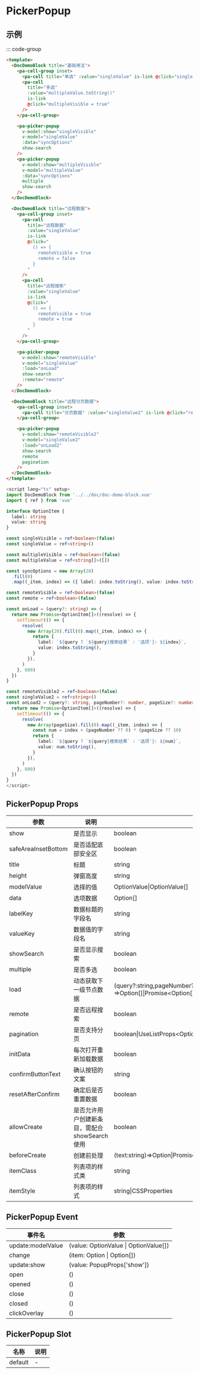 # PickerPopup

## 示例

<!--codes start-->

::: code-group

```html [template]
<template>
  <DocDemoBlock title="基础用法">
    <pa-cell-group inset>
      <pa-cell title="单选" :value="singleValue" is-link @click="singleVisible = true" />
      <pa-cell
        title="多选"
        :value="multipleValue.toString()"
        is-link
        @click="multipleVisible = true"
      />
    </pa-cell-group>

    <pa-picker-popup
      v-model:show="singleVisible"
      v-model="singleValue"
      :data="syncOptions"
      show-search
    />
    <pa-picker-popup
      v-model:show="multipleVisible"
      v-model="multipleValue"
      :data="syncOptions"
      multiple
      show-search
    />
  </DocDemoBlock>

  <DocDemoBlock title="远程数据">
    <pa-cell-group inset>
      <pa-cell
        title="远程数据"
        :value="singleValue"
        is-link
        @click="
          () => {
            remoteVisible = true
            remote = false
          }
        "
      />
      <pa-cell
        title="远程搜索"
        :value="singleValue"
        is-link
        @click="
          () => {
            remoteVisible = true
            remote = true
          }
        "
      />
    </pa-cell-group>

    <pa-picker-popup
      v-model:show="remoteVisible"
      v-model="singleValue"
      :load="onLoad"
      show-search
      :remote="remote"
    />
  </DocDemoBlock>

  <DocDemoBlock title="远程分页数据">
    <pa-cell-group inset>
      <pa-cell title="分页数据" :value="singleValue2" is-link @click="remoteVisible2 = true" />
    </pa-cell-group>

    <pa-picker-popup
      v-model:show="remoteVisible2"
      v-model="singleValue2"
      :load="onLoad2"
      show-search
      remote
      pagination
    />
  </DocDemoBlock>
</template>
```
```ts [script]
<script lang="ts" setup>
import DocDemoBlock from '../../doc/doc-demo-block.vue'
import { ref } from 'vue'

interface OptionItem {
  label: string
  value: string
}

const singleVisible = ref<boolean>(false)
const singleValue = ref<string>()

const multipleVisible = ref<boolean>(false)
const multipleValue = ref<string[]>([])

const syncOptions = new Array(20)
  .fill(0)
  .map((_item, index) => ({ label: index.toString(), value: index.toString() }))

const remoteVisible = ref<boolean>(false)
const remote = ref<boolean>(false)

const onLoad = (query?: string) => {
  return new Promise<OptionItem[]>((resolve) => {
    setTimeout(() => {
      resolve(
        new Array(20).fill(0).map((_item, index) => {
          return {
            label: `${query ? `${query}搜索结果` : '选项'}: ${index}`,
            value: index.toString(),
          }
        }),
      )
    }, 600)
  })
}

const remoteVisible2 = ref<boolean>(false)
const singleValue2 = ref<string>()
const onLoad2 = (query?: string, pageNumber?: number, pageSize?: number) => {
  return new Promise<OptionItem[]>((resolve) => {
    setTimeout(() => {
      resolve(
        new Array(pageSize).fill(0).map((_item, index) => {
          const num = index + (pageNumber ?? 0) * (pageSize ?? 10)
          return {
            label: `${query ? `${query}搜索结果` : '选项'}: ${num}`,
            value: num.toString(),
          }
        }),
      )
    }, 600)
  })
}
</script>
```

<!--codes end-->

## PickerPopup Props

<!--props start-->

| 参数 | 说明 | 类型 | 默认值 |
| --- | ----- | --- | --- |
| show | 是否显示 | boolean |  false |
| safeAreaInsetBottom | 是否适配底部安全区 | boolean |  true |
| title | 标题 | string | - |
| height | 弹窗高度 | string |  '80vh' |
| modelValue | 选择的值 | OptionValue\|OptionValue[] | - |
| data | 选项数据 | Option[] |  () => [] |
| labelKey | 数据标题的字段名 | string |  'label' |
| valueKey | 数据值的字段名 | string |  'value' |
| showSearch | 是否显示搜索 | boolean | - |
| multiple | 是否多选 | boolean |  false |
| load | 动态获取下一级节点数据 | (query?:string,pageNumber?:number,pageSize?:number,extra?:Record\<string,unknown\>)<br />=\>Option[]\|Promise\<Option[]\> | - |
| remote | 是否远程搜索 | boolean |  false |
| pagination | 是否支持分页 | boolean\|UseListProps\<Option\> |  false |
| initData | 每次打开重新加载数据 | boolean | - |
| confirmButtonText | 确认按钮的文案 | string |  '确定' |
| resetAfterConfirm | 确定后是否重置数据 | boolean | - |
| allowCreate | 是否允许用户创建新条目，需配合 showSearch 使用 | boolean | - |
| beforeCreate | 创建前处理 | (text:string)=\>Option\|Promise\<Option\> | - |
| itemClass | 列表项的样式类 | string | - |
| itemStyle | 列表项的样式 | string\|CSSProperties | - |

<!--props end-->

## PickerPopup Event

<!--event start-->

| 事件名 | 参数 |
| --- | --- |
| update:modelValue | (value: OptionValue \| OptionValue[])  |
| change | (item: Option \| Option[])  |
| update:show | (value: PopupProps['show'])  |
| open | ()  |
| opened | ()  |
| close | ()  |
| closed | ()  |
| clickOverlay | ()  |

<!--event end-->

## PickerPopup Slot

<!--slot start-->

| 名称 | 说明 |
| --- | --- |
| default | - |

<!--slot end-->

